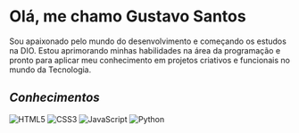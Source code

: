 # Olá, me chamo Gustavo Santos

Sou apaixonado pelo mundo do desenvolvimento e começando os estudos na DIO. Estou aprimorando minhas habilidades na área da programação e pronto para aplicar meu conhecimento em projetos criativos e funcionais no mundo da Tecnologia.

##  *Conhecimentos*
  
![HTML5](https://img.shields.io/badge/HTML5-000?style=for-the-badge&logo=html5) 
![CSS3](https://img.shields.io/badge/CSS3-000?style=for-the-badge&logo=css3&logoColor=264CE4)
![JavaScript](https://img.shields.io/badge/JavaScript-F5E834?style=for-the-badge&logo=JavaScript&logoColor=white)
![Python](https://img.shields.io/badge/Python-000?style=for-the-badge&logo=python)